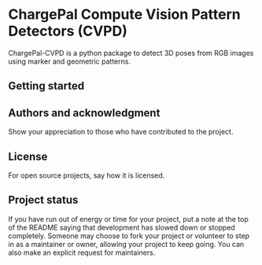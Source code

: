 # ChargePal Compute Vision Pattern Detectors (CVPD)

ChargePal-CVPD is a python package to detect 3D poses from RGB images using marker and geometric patterns.


## Getting started


## Authors and acknowledgment
Show your appreciation to those who have contributed to the project.

## License
For open source projects, say how it is licensed.

## Project status
If you have run out of energy or time for your project, put a note at the top of the README saying that development has slowed down or stopped completely. Someone may choose to fork your project or volunteer to step in as a maintainer or owner, allowing your project to keep going. You can also make an explicit request for maintainers.
